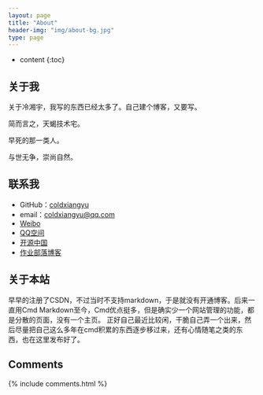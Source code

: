```yaml
---
layout: page
title: "About"
header-img: "img/about-bg.jpg"
type: page
---
```


* content
{:toc}

## 关于我


关于冷湘宇，我写的东西已经太多了。自己建个博客，又要写。

简而言之，天蝎技术宅。

早死的那一类人。

与世无争，崇尚自然。


## 联系我

* GitHub：[coldxiangyu](https://github.com/coldxiangyu)
* email：coldxiangyu@qq.com
* [Weibo](http://weibo.com/u/5518595148)
* [QQ空间](https://user.qzone.qq.com/243203619)
* [开源中国](https://my.oschina.net/coldxiangyu)
* [作业部落博客](https://www.zybuluo.com/coldxiangyu/note/800595)

## 关于本站

早早的注册了CSDN，不过当时不支持markdown，于是就没有开通博客。后来一直用Cmd Markdown至今，Cmd优点挺多，但是确实少一个网站管理的功能，都是分散的页面，没有一个主页。
正好自己最近比较闲，干脆自己弄一个出来，然后尽量把自己这么多年在cmd积累的东西逐步移过来，还有心情随笔之类的东西，也在这里发布好了。

## Comments

{% include comments.html %}
